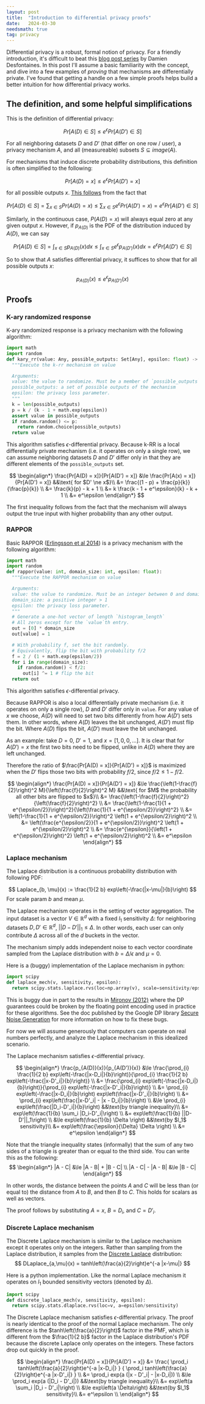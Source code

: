 ```yaml
---
layout: post
title:  "Introduction to differential privacy proofs"
date:   2024-03-30
needsmath: true
tag: privacy
---
```


Differential privacy is a robust, formal notion of privacy. For a friendly introduction, it's difficult to beat
this [blog post series](https://desfontain.es/privacy/friendly-intro-to-differential-privacy.html) by Damien Desfontaines.
In this post I'll assume a basic familiarity with the concept, and dive into a few examples of _proving_ that mechanisms are differentially private. I've found that getting a handle on a few simple proofs helps build a better intuition for how differential privacy works.

## The definition, and some helpful simplifications
This is the definition of differential privacy:

$$
Pr[A(D) \in S] \le e^\epsilon Pr[A(D’) \in S]
$$

For all neighboring datasets $D$ and $D’$ (that differ on one row / user), a privacy mechanism $A$, and all (measureable) subsets $S \subseteq image(A)$.

For mechanisms that induce discrete probability distributions, this definition is often simplified to the following:

$$
Pr[A(D) = x] \le e^\epsilon Pr[A(D’) = x]
$$

for all possible outputs $x$. [This follows](https://cstheory.stackexchange.com/a/50824) from the fact that

$$
Pr[A(D) \in S] = \sum_{x \in S} Pr(A(D) = x) \le \sum_{x \in S} e^\epsilon Pr(A(D') = x) = e^\epsilon Pr[A(D’) \in S]
$$

Similarly, in the continuous case, $P(A(D) = x)$ will always equal zero at any given output $x$. However, if $p_{A(D)}$ is the PDF of the distribution induced by $A(D)$, we can say

$$
Pr[A(D) \in S] = \int_{x \in S} p_{A(D)}(x) dx \le \int_{x \in S} e^\epsilon p_{A(D')}(x) dx = e^\epsilon Pr[A(D’) \in S]
$$

So to show that $A$ satisfies differential privacy, it suffices to show that for all possible outputs $x$:

$$
p_{A(D)}(x) \le e^\epsilon p_{A(D')}(x)
$$

## Proofs

### K-ary randomized response
K-ary randomized response is a privacy mechanism with the following algorithm:
```python
import math
import random
def kary_rr(value: Any, possible_outputs: Set[Any], epsilon: float) -> Any:
  """Execute the k-rr mechanism on value

  Arguments:
  value: the value to randomize. Must be a member of `possible_outputs`
  possible_outputs: a set of possible outputs of the mechanism
  epsilon: the privacy loss parameter.
  """
  k = len(possible_outputs)
  p = k / (k - 1 + math.exp(epsilon))
  assert value in possible_outputs
  if random.random() <= p:
    return random.choice(possible_outputs)
  return value
```

This algorithm satisfies $\epsilon$-differential privacy. Because k-RR is a local differentially private mechanism (i.e. it operates on only a single row), we can assume neighboring datasets $D$ and $D’$ differ only in that they are different elements of the `possible_outputs` set.

$$
\begin{align*}
\frac{Pr[A(D) = x]}{Pr[A(D') = x]} &\le \frac{Pr[A(x) = x]}{Pr[A(D') = x]} &&\text{ for $D' \ne x$}\\
&= \frac{(1 - p) + \frac{p}{k}}{\frac{p}{k}} \\
&= \frac{k}{p} - k + 1 \\
&= k \frac{k - 1 + e^\epsilon}{k} - k + 1 \\
&= e^\epsilon
\end{align*}
$$

The first inequality follows from the fact that the mechanism will always output the true input with higher probability than any other output.

### RAPPOR

Basic RAPPOR ([Erlingsson et al 2014](https://static.googleusercontent.com/media/research.google.com/en//pubs/archive/42852.pdf))
is a privacy mechanism with the following algorithm:

```python
import math
import random
def rappor(value: int, domain_size: int, epsilon: float):
  """Execute the RAPPOR mechanism on value

  Arguments:
  value: the value to randomize. Must be an integer between 0 and domain_size - 1
  domain_size: a positive integer > 1
  epsilon: the privacy loss parameter.
  """
  # Generate a one-hot vector of length `histogram_length`
  # All zeros except for the `value`th entry.
  out = [0] * domain_size
  out[value] = 1

  # With probability f, set the bit randomly.
  # Equivalently, flip the bit with probability f/2
  f = 2 / (1 + math.exp(epsilon/2))
  for i in range(domain_size):
    if random.random() < f/2:
      out[i] ^= 1 # flip the bit
  return out
```

This algorithm satisfies $\epsilon$-differential privacy.

Because RAPPOR is also a local differentially private mechanism (i.e. it operates on only a single row), $D$ and $D’$ differ only in `value`. For any value of $x$ we choose, $A(D)$ will need to set two bits differently from how $A(D')$ sets them. In other words,
where $A(D)$ leaves the bit unchanged, $A(D')$ must flip the bit. Where $A(D)$ flips the bit, $A(D')$ must leave the bit unchanged.

As an example: take $D = 0$, $D' = 1$, and $x = [1, 0, 0, ...]$. It is clear that for $A(D') = x$ the first two bits need to be flipped, unlike in $A(D)$
where they are left unchanged.

Therefore the ratio of $\frac{Pr[A(D) = x]}{Pr[A(D') = x]}$ is maximized when the $D'$ flips those two bits with probability $f/2$, since $f/2 \le 1 - f/2$.

$$
\begin{align*}
\frac{Pr[A(D) = x]}{Pr[A(D') = x]} &\le
\frac{\left(1-\frac{f}{2}\right)^2 M}{\left(\frac{f}{2}\right)^2 M} &&\text{ for $M$ the probability all other bits are flipped to $x$}\\
&= \frac{\left(1-\frac{f}{2}\right)^2}{\left(\frac{f}{2}\right)^2} \\
&= \frac{\left(1-\frac{1}{1 + e^{\epsilon/2}}\right)^2}{\left(\frac{1}{1 + e^{\epsilon/2}}\right)^2} \\
&= \left(1-\frac{1}{1 + e^{\epsilon/2}}\right)^2 \left(1 + e^{\epsilon/2}\right)^2 \\
&= \left(\frac{e^{\epsilon/2}}{1 + e^{\epsilon/2}}\right)^2 \left(1 + e^{\epsilon/2}\right)^2 \\
&= \frac{e^{\epsilon}}{\left(1 + e^{\epsilon/2}\right)^2} \left(1 + e^{\epsilon/2}\right)^2 \\
&= e^\epsilon
\end{align*}
$$

### Laplace mechanism

The Laplace distribution is a continuous probability distribution with following PDF:

$$
Laplace_{b, \mu}(x) := \frac{1}{2 b} exp\left(-\frac{|x-\mu|}{b}\right)
$$
For scale param $b$ and mean $\mu$.

The Laplace mechanism operates in the setting of vector aggregation.
The input dataset is a vector $V \in \mathbb{R}^d$ with a fixed $l_1$ sensitivity $\Delta$: for neighboring datasets $D, D' \in \mathbb{R}^d$,
$||D-D'||_1 \le \Delta$. In other words, each user can only contribute $\Delta$ across all of the $d$ buckets in the vector.

The mechanism simply adds independent noise to each vector coordinate sampled from the Laplace distribution with $b = \Delta/\epsilon$ and $\mu = 0$.

Here is a (buggy) implementation of the Laplace mechanism in python:
```python
import scipy
def laplace_mech(v, sensitivity, epsilon):
  return scipy.stats.laplace.rvs(loc=np.array(v), scale=sensitivity/epsilon)
```
This is buggy due in part to the results in [Mironov (2012)](https://www.microsoft.com/en-us/research/wp-content/uploads/2012/10/lsbs.pdf)
where the DP guarantees could be broken by the floating point encoding used in practice for these algorithms. See the doc
published by the Google DP library [Secure Noise Generation](https://github.com/google/differential-privacy/blob/main/common_docs/Secure_Noise_Generation.pdf)
for more information on how to fix these bugs.

For now we will assume generously that computers can operate on real numbers perfectly, and analyze the Laplace mechanism in this idealized scenario.

The Laplace mechanism satisfies $\epsilon$-differential privacy.

$$
\begin{align*}
\frac{p_{A(D)}(x)}{p_{A(D')}(x)} &\le \frac{\prod_{i} \frac{1}{2 b} exp\left(-\frac{|x-D_i|}{b}\right)}{\prod_{i} \frac{1}{2 b} exp\left(-\frac{|x-D'_i|}{b}\right)} \\
&= \frac{\prod_{i} exp\left(-\frac{|x-D_i|}{b}\right)}{\prod_{i} exp\left(-\frac{|x-D'_i|}{b}\right)} \\
&= \prod_{i} exp\left(-\frac{|x-D_i|}{b}\right) exp\left(\frac{|x-D'_i|}{b}\right) \\
&= \prod_{i} exp\left(\frac{|x-D'_i| - |x - D_i|}{b}\right) \\
&\le \prod_{i} exp\left(\frac{|D_i-D'_i|}{b}\right) &&\text{by triangle inequality}\\
&= exp\left(\frac{1}{b} \sum_i |D_i-D'_i|\right) \\
&= exp\left(\frac{1}{b} ||D-D'||_1\right) \\
&\le exp\left(\frac{1}{b} \Delta \right) &&\text{by $l_1$ sensitivity}\\
&= exp\left(\frac{\epsilon}{\Delta} \Delta \right) \\
&= e^\epsilon
\end{align*}
$$

Note that the triangle inequality states (informally) that the sum of any two sides of a triangle is greater than or equal to the third side.
You can write this as the following:
$$
\begin{align*}
|A - C| &\le |A - B| + |B - C| \\
|A - C| - |A - B| &\le |B - C|
\end{align*}
$$

In other words, the distance between the points $A$ and $C$ will be less than (or equal to) the distance from $A$ to $B$, and then $B$ to $C$. This holds for scalars as well as vectors.


The proof follows by substituting $A = x$, $B = D_i$, and $C = D'_i$.

### Discrete Laplace mechanism
The Discrete Laplace mechanism is similar to the Laplace mechanism except it operates only on the integers.
Rather than sampling from the Laplace distribution, it samples from the [Discrete Laplace](https://docs.scipy.org/doc/scipy/tutorial/stats/discrete_dlaplace.html) distribution:
$$
DLaplace_{a,\mu}(x) = tanh\left(\frac{a}{2}\right)e^{-a |x-\mu|}
$$

Here is a python implementation. Like the normal Laplace mechanism it operates on $l_1$ bounded sensitivity vectors (denoted by $\Delta$).
```python
import scipy
def discrete_laplace_mech(v, sensitivity, epsilon):
  return scipy.stats.dlaplace.rvs(loc=v, a=epsilon/sensitivity)
```

The Discrete Laplace mechanism satisfies $\epsilon$-differential privacy. The proof is nearly identical to the proof of the normal Laplace mechanism.
The only difference is the $tanh\left(\frac{a}{2}\right)$ factor in the PMF, which is different from the $\frac{1}{2 b}$ factor in the Laplace distribution's PDF because
the discrete Laplace only operates on the integers. These factors drop out quickly in the proof.

$$
\begin{align*}
\frac{Pr[A(D) = x]}{Pr[A(D') = x]} &=
\frac{ \prod_i tanh\left(\frac{a}{2}\right)e^{-a |x-D_i|} } { \prod_i tanh\left(\frac{a}{2}\right)e^{-a |x-D'_i|} } \\
&= \prod_i exp(a (|x - D'_i| - |x-D_i|)) \\
&\le \prod_i exp(a (|D_i - D'_i|)) &&\text{by triangle inequality}\\
&= exp\left(a \sum_i |D_i - D'_i|\right) \\
&\le exp\left(a \Delta\right) &&\text{by $l_1$ sensitivity}\\
&= e^\epsilon \\
\end{align*}
$$